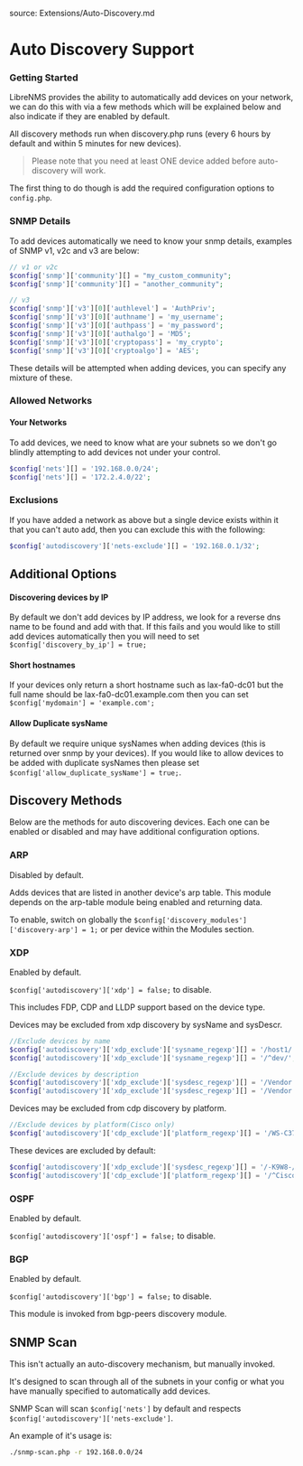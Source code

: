 source: Extensions/Auto-Discovery.md
# Auto Discovery Support

### Getting Started

LibreNMS provides the ability to automatically add devices on your network, we can do this with via 
a few methods which will be explained below and also indicate if they are enabled by default.

All discovery methods run when discovery.php runs (every 6 hours by default and within 5 minutes for new devices).

> Please note that you need at least ONE device added before auto-discovery will work.

The first thing to do though is add the required configuration options to `config.php`.

### SNMP Details

To add devices automatically we need to know your snmp details, examples of SNMP v1, v2c and v3 are below:

```php
// v1 or v2c
$config['snmp']['community'][] = "my_custom_community";
$config['snmp']['community'][] = "another_community";

// v3
$config['snmp']['v3'][0]['authlevel'] = 'AuthPriv';
$config['snmp']['v3'][0]['authname'] = 'my_username';
$config['snmp']['v3'][0]['authpass'] = 'my_password';
$config['snmp']['v3'][0]['authalgo'] = 'MD5';
$config['snmp']['v3'][0]['cryptopass'] = 'my_crypto';
$config['snmp']['v3'][0]['cryptoalgo'] = 'AES';
```

These details will be attempted when adding devices, you can specify any mixture of these.

### Allowed Networks
#### Your Networks

To add devices, we need to know what are your subnets so we don't go blindly attempting to add devices not 
under your control.

```php
$config['nets'][] = '192.168.0.0/24';
$config['nets'][] = '172.2.4.0/22';
```

### Exclusions

If you have added a network as above but a single device exists within it that you can't auto 
add, then you can exclude this with the following:

```php
$config['autodiscovery']['nets-exclude'][] = '192.168.0.1/32';
```

## Additional Options
#### Discovering devices by IP

By default we don't add devices by IP address, we look for a reverse dns name to be found and add with that. If this fails 
and you would like to still add devices automatically then you will need to set `$config['discovery_by_ip'] = true;`

#### Short hostnames

If your devices only return a short hostname such as lax-fa0-dc01 but the full name should be lax-fa0-dc01.example.com then you can 
set `$config['mydomain'] = 'example.com';`

#### Allow Duplicate sysName

By default we require unique sysNames when adding devices (this is returned over snmp by your devices). If you would like to allow 
devices to be added with duplicate sysNames then please set `$config['allow_duplicate_sysName'] = true;`.


## Discovery Methods
Below are the methods for auto discovering devices.  Each one can be enabled or disabled and may have additional configuration options.

### ARP
Disabled by default.

Adds devices that are listed in another device's arp table.  This module depends on the arp-table module being enabled and returning data.

To enable, switch on globally the `$config['discovery_modules']['discovery-arp'] = 1;` or per device within the Modules section.

### XDP
Enabled by default.

`$config['autodiscovery']['xdp'] = false;` to disable.

This includes FDP, CDP and LLDP support based on the device type.

Devices may be excluded from xdp discovery by sysName and sysDescr.

```php
//Exclude devices by name
$config['autodiscovery']['xdp_exclude']['sysname_regexp'][] = '/host1/';
$config['autodiscovery']['xdp_exclude']['sysname_regexp'][] = '/^dev/';

//Exclude devices by description
$config['autodiscovery']['xdp_exclude']['sysdesc_regexp'][] = '/Vendor X/';
$config['autodiscovery']['xdp_exclude']['sysdesc_regexp'][] = '/Vendor Y/';
```

Devices may be excluded from cdp discovery by platform.

```php
//Exclude devices by platform(Cisco only)
$config['autodiscovery']['cdp_exclude']['platform_regexp'][] = '/WS-C3750G/';
```

These devices are excluded by default:

```php
$config['autodiscovery']['xdp_exclude']['sysdesc_regexp'][] = '/-K9W8-/'; // Cisco Lightweight Access Point
$config['autodiscovery']['cdp_exclude']['platform_regexp'][] = '/^Cisco IP Phone/'; //Cisco IP Phone
```

### OSPF
Enabled by default.

`$config['autodiscovery']['ospf'] = false;` to disable.

### BGP
Enabled by default.

`$config['autodiscovery']['bgp'] = false;` to disable.

This module is invoked from bgp-peers discovery module.

## SNMP Scan
This isn't actually an auto-discovery mechanism, but manually invoked.

It's designed to scan through all of the subnets in your config or what you have manually specified 
to automatically add devices.

SNMP Scan will scan `$config['nets']` by default and respects `$config['autodiscovery']['nets-exclude']`.
 
An example of it's usage is:

```bash
./snmp-scan.php -r 192.168.0.0/24
```

